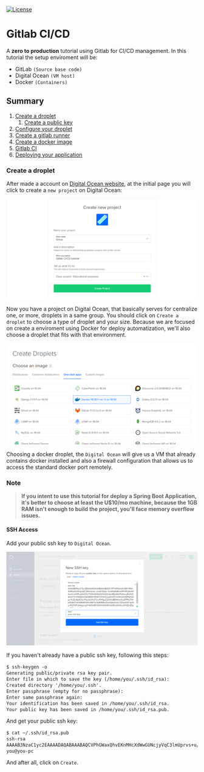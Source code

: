 [![License](https://img.shields.io/badge/License-Apache%202.0-blue.svg)](https://opensource.org/licenses/Apache-2.0)


# Gitlab CI/CD
A **zero to production** tutorial using Gitlab for CI/CD management. In this tutorial the setup enviroment will be:

- GitLab `(Source base code)`
- Digital Ocean `(VM host)`
- Docker `(Containers)`

## Summary
1. [Create a droplet](#digital-ocean)
    1. [Create a public key](#ssh)
2. [Configure your droplet](#config)
3. [Create a gitlab runner](#runner)
4. [Create a docker image](#docker)
5. [Gitlab CI](#ci)
6. [Deploying your application](#deploy)

<div id='digital-ocean'/>

### Create a droplet

After made a account on [Digital Ocean website](https://www.digitalocean.com/), at the initial page you will click to create a `new project` on Digital Ocean:

![Projects page](img/project.png)

Now you have a project on Digital Ocean, that basically serves for centralize one, or more, droplets in a same group. You should click on `Create a droplet` to choose a type of droplet and your size. Because we are focused  on create a enviroment using Docker for deploy automatization, we'll also choose a droplet that fits with that environment.

![Docker droplet](img/docker-droplet.png)

Choosing a docker droplet, the `Digital Ocean` will give us a VM that already contains docker installed and also a firewall configuration that allows us to access the standard docker port remotely.

### Note

> **If you intent to use this tutorial for deploy a Spring Boot Application, it's better to choose at least the U$10/mo machine, because the 1GB RAM isn't enough to build the project, you'll face memory overflow issues.**

<div id='ssh'/>

#### SSH Access

Add your public ssh key to `Digital Ocean`. 

![SSH](img/ssh-key.png)

If you haven't already have a public ssh key, following this steps:

```
$ ssh-keygen -o
Generating public/private rsa key pair.
Enter file in which to save the key (/home/you/.ssh/id_rsa):
Created directory '/home/you/.ssh'.
Enter passphrase (empty for no passphrase):
Enter same passphrase again:
Your identification has been saved in /home/you/.ssh/id_rsa.
Your public key has been saved in /home/you/.ssh/id_rsa.pub.
```

And get your public ssh key: 

```
$ cat ~/.ssh/id_rsa.pub
ssh-rsa AAAAB3NzaC1yc2EAAAADAQABAAABAQCVPhGWaxQhvEKnMHcXdWwGUNcjyVqC3lmUprvs+u/ceEQrpk+3uANq9qRJwXPh4GafvNYAwhlnwWFo2AIx03s7139ASD8ASD9AS9JAn8By8AbFbHaoyEnKdCfpckYVYZ6NpVy3qIQ8if0HBVB/V33GhUudDrSDHs3hiw5r66PIjlAdvge/9JZnMj4Q3inFqbXyDfiqTSnxFH9jpZ2D0fuBEH6IwfXa0PFKd7WwX3RUFaHN8iWhDlEb4MTGTqM9MboDxoYpVkdJiu///Dfsolz0Ftg2ALnRQ7AP2iHqzovpY+WrDGEYADHYASHDUASDIJASIXLc6X1iZx1ZtpLblIjB you@you-pc
```

And after all, click on `Create`. 

